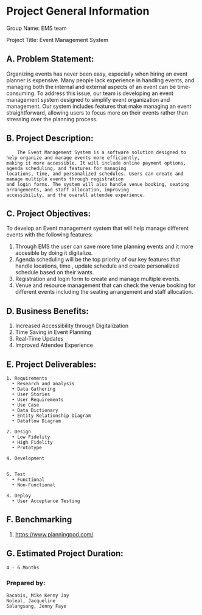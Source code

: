 # Project General Information

Group Name: EMS team

Project Title: Event Management System

## A. Problem Statement:
Organizing events has never been easy, especially when hiring an event planner is expensive. Many people lack experience in handling events, and managing both the internal and external aspects of an event can be  time-consuming. To address this issue, our team is developing an event management system designed to simplify event organization and management. Our system includes features that make managing an event straightforward, allowing users to focus more on their events rather than stressing over the planning process.

## B. Project Description:
        The Event Management System is a software solution designed to help organize and manage events more efficiently, 
    making it more accessible. It will include online payment options, agenda scheduling, and features for managing 
    locations, time, and personalized schedules. Users can create and manage multiple events through registration 
    and login forms. The system will also handle venue booking, seating arrangements, and staff allocation, improving 
    accessibility, and the overall attendee experience.

## C. Project Objectives:

To develop an Event management system that will help manage different events with the following features:
1. Through EMS the user can save more time planning events and it more accesible by doing it digitalize.            
2. Agenda scheduling will be the top priority of our key features that handle locations, time , update schedule and create personalized schedule based on their wants.
3. Registration and login form to create and manage multiple events.
4. Venue and resource management that can check the venue booking for different events including the seating arrangement and staff allocation. 

## D. Business Benefits:
1.    Increased Accessibility through Digitalization
2.    Time Saving in Event Planning
3.    Real-Time Updates
4.    Improved Attendee Experience

## E. Project Deliverables:
    1. Requirements
      • Research and analysis
      • Data Gathering
      • User Stories
      • User Requirements
      • Use Case
      • Data Dictionary
      • Entity Relationship Diagram
      • Dataflow Diagram
    
    2. Design
      • Low Fidelity
      • High Fidelity
      • Prototype
    
    4. Development
       
    
    6. Test
      • Functional
      • Non-Functional
    
    8. Deploy
      • User Acceptance Testing

## F. Benchmarking
  1. https://www.planningpod.com/

## G. Estimated Project Duration:
    4 - 6 Months


### Prepared by:
    Bacabis, Mike Kenny Jay
    Noleal, Jacqueline
    Salangsang, Jenny Faye
